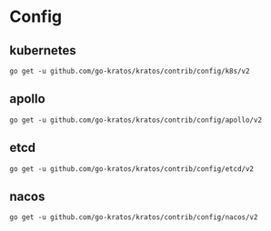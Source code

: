 # Config

## kubernetes

```shell
go get -u github.com/go-kratos/kratos/contrib/config/k8s/v2
```

## apollo

```shell
go get -u github.com/go-kratos/kratos/contrib/config/apollo/v2
```

## etcd

```shell
go get -u github.com/go-kratos/kratos/contrib/config/etcd/v2
```

## nacos

```shell
go get -u github.com/go-kratos/kratos/contrib/config/nacos/v2
```